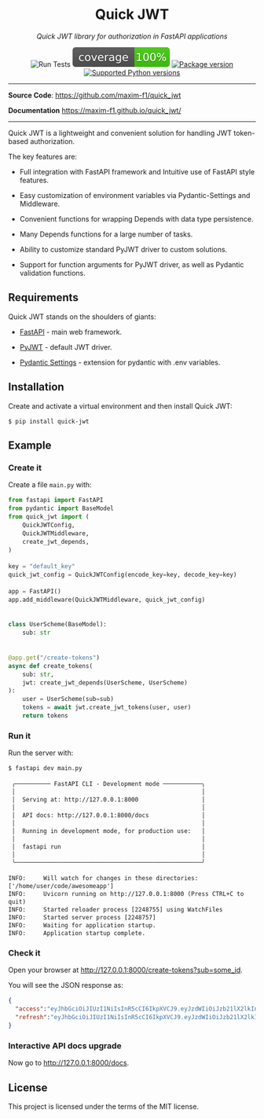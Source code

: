 # <h1 align="center">Quick JWT</h1>
<p align="center">
    <em>Quick JWT library for authorization in FastAPI applications</em>
</p>

<p align="center">
<img alt="Run Tests" src="https://github.com/maxim-f1/quick_jwt/actions/workflows/tests.yml/badge.svg">

<img alt="Coverage" src="https://github.com/maxim-f1/quick_jwt/blob/master/coverage.svg?raw=true">

<a href="https://pypi.org/project/quick-jwt" target="_blank">
    <img src="https://img.shields.io/pypi/v/quick-jwt?color=%234c1&label=pypi%20package" alt="Package version">
</a>

<a href="https://pypi.org/project/quick-jwt" target="_blank">
    <img src="https://img.shields.io/pypi/pyversions/quick-jwt.svg?color=%234c1" alt="Supported Python versions">
</a>
</p>

---

**Source Code**: <a href="https://github.com/maxim-f1/quick_jwt" target="_blank">https://github.com/maxim-f1/quick_jwt</a>

**Documentation** <a href="https://maxim-f1.github.io/quick_jwt/" target="_blank">https://maxim-f1.github.io/quick_jwt/</a>

---

Quick JWT is a lightweight and convenient solution for handling JWT token-based authorization.

The key features are:

* Full integration with FastAPI framework and Intuitive use of FastAPI style features.

* Easy customization of environment variables via Pydantic-Settings and Middleware.

* Convenient functions for wrapping Depends with data type persistence.

* Many Depends functions for a large number of tasks.

* Ability to customize standard PyJWT driver to custom solutions.

* Support for function arguments for PyJWT driver, as well as Pydantic validation functions.


## Requirements

Quick JWT stands on the shoulders of giants:

* <a href="https://fastapi.tiangolo.com/" class="external-link" target="_blank">FastAPI</a> - main web framework.

* <a href="https://pyjwt.readthedocs.io/" class="external-link" target="_blank">PyJWT</a> - default JWT driver.

* <a href="https://docs.pydantic.dev/latest/concepts/pydantic_settings/" class="external-link" target="_blank">Pydantic Settings</a> - extension for pydantic with .env variables.

## Installation

Create and activate a virtual environment and then install Quick JWT:

<div class="termy">

```console
$ pip install quick-jwt
```

</div>

## Example

### Create it

Create a file `main.py` with:

```Python
from fastapi import FastAPI
from pydantic import BaseModel
from quick_jwt import (
    QuickJWTConfig,
    QuickJWTMiddleware,
    create_jwt_depends,
)

key = "default_key"
quick_jwt_config = QuickJWTConfig(encode_key=key, decode_key=key)

app = FastAPI()
app.add_middleware(QuickJWTMiddleware, quick_jwt_config)


class UserScheme(BaseModel):
    sub: str


@app.get("/create-tokens")
async def create_tokens(
    sub: str, 
    jwt: create_jwt_depends(UserScheme, UserScheme)
):
    user = UserScheme(sub=sub)
    tokens = await jwt.create_jwt_tokens(user, user)
    return tokens

```


### Run it

Run the server with:

<div class="termy">

```console
$ fastapi dev main.py

 ╭────────── FastAPI CLI - Development mode ───────────╮
 │                                                     │
 │  Serving at: http://127.0.0.1:8000                  │
 │                                                     │
 │  API docs: http://127.0.0.1:8000/docs               │
 │                                                     │
 │  Running in development mode, for production use:   │
 │                                                     │
 │  fastapi run                                        │
 │                                                     │
 ╰─────────────────────────────────────────────────────╯

INFO:     Will watch for changes in these directories: ['/home/user/code/awesomeapp']
INFO:     Uvicorn running on http://127.0.0.1:8000 (Press CTRL+C to quit)
INFO:     Started reloader process [2248755] using WatchFiles
INFO:     Started server process [2248757]
INFO:     Waiting for application startup.
INFO:     Application startup complete.
```

</div>

### Check it

Open your browser at <a href="http://127.0.0.1:8000/create-tokens?sub=some_id" class="external-link" target="_blank">http://127.0.0.1:8000/create-tokens?sub=some_id</a>.

You will see the JSON response as:

```JSON
{
  "access":"eyJhbGciOiJIUzI1NiIsInR5cCI6IkpXVCJ9.eyJzdWIiOiJzb21lX2lkIn0.EerZU4uZCRh7yXxOqsZKTwzls7BnL-6C8jidTTkit6k",
  "refresh":"eyJhbGciOiJIUzI1NiIsInR5cCI6IkpXVCJ9.eyJzdWIiOiJzb21lX2lkIn0.EerZU4uZCRh7yXxOqsZKTwzls7BnL-6C8jidTTkit6k"
}
```

### Interactive API docs upgrade

Now go to <a href="http://127.0.0.1:8000/docs" class="external-link" target="_blank">http://127.0.0.1:8000/docs</a>.

## License

This project is licensed under the terms of the MIT license.
